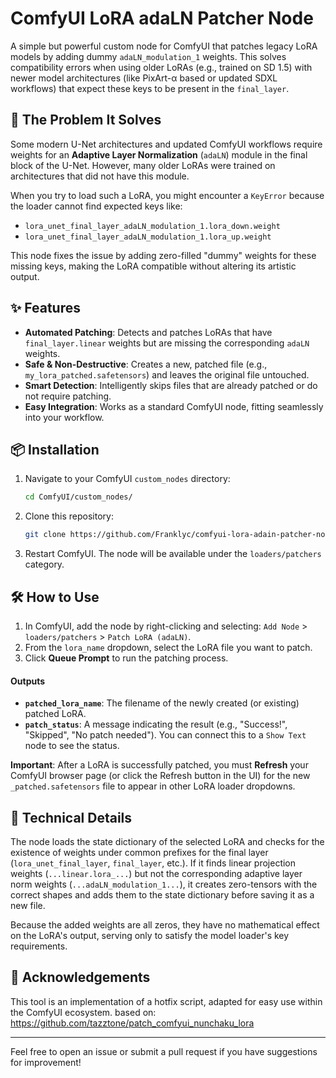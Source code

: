 # ComfyUI LoRA adaLN Patcher Node

A simple but powerful custom node for ComfyUI that patches legacy LoRA models by adding dummy `adaLN_modulation_1` weights. This solves compatibility errors when using older LoRAs (e.g., trained on SD 1.5) with newer model architectures (like PixArt-α based or updated SDXL workflows) that expect these keys to be present in the `final_layer`.

## 🚀 The Problem It Solves

Some modern U-Net architectures and updated ComfyUI workflows require weights for an **Adaptive Layer Normalization** (`adaLN`) module in the final block of the U-Net. However, many older LoRAs were trained on architectures that did not have this module.

When you try to load such a LoRA, you might encounter a `KeyError` because the loader cannot find expected keys like:
- `lora_unet_final_layer_adaLN_modulation_1.lora_down.weight`
- `lora_unet_final_layer_adaLN_modulation_1.lora_up.weight`

This node fixes the issue by adding zero-filled "dummy" weights for these missing keys, making the LoRA compatible without altering its artistic output.

## ✨ Features

- **Automated Patching**: Detects and patches LoRAs that have `final_layer.linear` weights but are missing the corresponding `adaLN` weights.
- **Safe & Non-Destructive**: Creates a new, patched file (e.g., `my_lora_patched.safetensors`) and leaves the original file untouched.
- **Smart Detection**: Intelligently skips files that are already patched or do not require patching.
- **Easy Integration**: Works as a standard ComfyUI node, fitting seamlessly into your workflow.

## 📦 Installation

1.  Navigate to your ComfyUI `custom_nodes` directory:
    ```bash
    cd ComfyUI/custom_nodes/
    ```
2.  Clone this repository:
    ```bash
    git clone https://github.com/Franklyc/comfyui-lora-adain-patcher-node.git
    ```
3.  Restart ComfyUI. The node will be available under the `loaders/patchers` category.

## 🛠️ How to Use

1.  In ComfyUI, add the node by right-clicking and selecting: `Add Node` > `loaders/patchers` > `Patch LoRA (adaLN)`.
2.  From the `lora_name` dropdown, select the LoRA file you want to patch.
3.  Click **Queue Prompt** to run the patching process.

#### **Outputs**

-   **`patched_lora_name`**: The filename of the newly created (or existing) patched LoRA.
-   **`patch_status`**: A message indicating the result (e.g., "Success!", "Skipped", "No patch needed"). You can connect this to a `Show Text` node to see the status.

**Important**: After a LoRA is successfully patched, you must **Refresh** your ComfyUI browser page (or click the Refresh button in the UI) for the new `_patched.safetensors` file to appear in other LoRA loader dropdowns.

## 📜 Technical Details

The node loads the state dictionary of the selected LoRA and checks for the existence of weights under common prefixes for the final layer (`lora_unet_final_layer`, `final_layer`, etc.). If it finds linear projection weights (`...linear.lora_...`) but not the corresponding adaptive layer norm weights (`...adaLN_modulation_1...`), it creates zero-tensors with the correct shapes and adds them to the state dictionary before saving it as a new file.

Because the added weights are all zeros, they have no mathematical effect on the LoRA's output, serving only to satisfy the model loader's key requirements.

## 🙏 Acknowledgements

This tool is an implementation of a hotfix script, adapted for easy use within the ComfyUI ecosystem.
based on: https://github.com/tazztone/patch_comfyui_nunchaku_lora

---

Feel free to open an issue or submit a pull request if you have suggestions for improvement!
